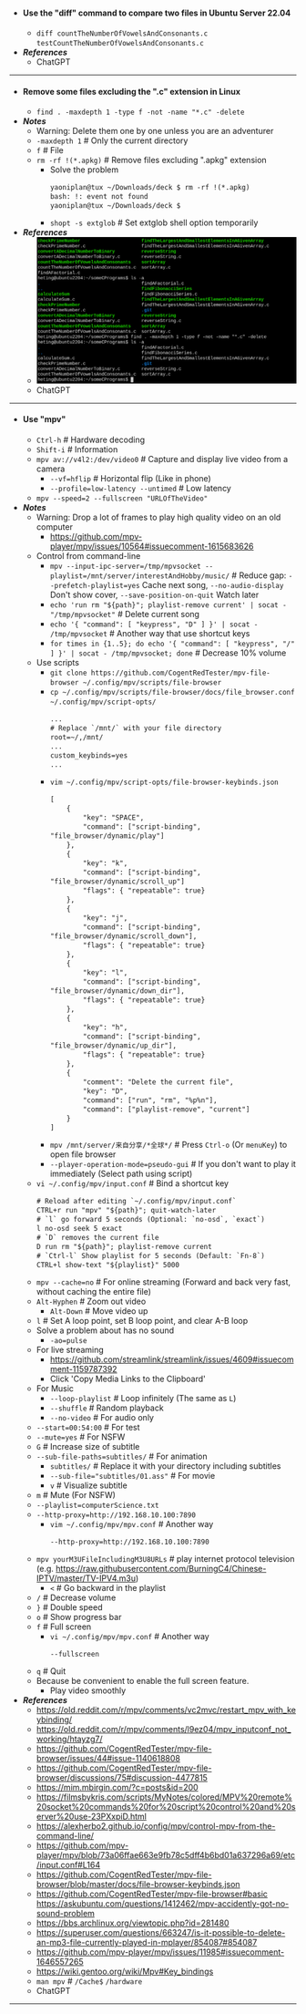 - #### Use the "diff" command to compare two files in Ubuntu Server 22.04
    - `diff countTheNumberOfVowelsAndConsonants.c testCountTheNumberOfVowelsAndConsonants.c`
- ***References***
    - ChatGPT
- ---
- #### Remove some files excluding the ".c" extension in Linux
    - `find . -maxdepth 1 -type f -not -name "*.c" -delete`
- ***Notes***
    - Warning: Delete them one by one unless you are an adventurer
    - `-maxdepth 1` # Only the current directory
    - `f` # File
    - `rm -rf !(*.apkg)` # Remove files excluding ".apkg" extension
        - Solve the problem
          ```
          yaoniplan@tux ~/Downloads/deck $ rm -rf !(*.apkg)
          bash: !: event not found
          yaoniplan@tux ~/Downloads/deck $
          ```
        - `shopt -s extglob` # Set extglob shell option temporarily
- ***References***
    - ![2023-03-13_14:58:24.png](../assets/2023-03-13_14:58:24.png)
    - ChatGPT
- ---
- #### Use "mpv"
    - `Ctrl-h` # Hardware decoding
    - `Shift-i` # Information
    - `mpv av://v4l2:/dev/video0` # Capture and display live video from a camera
        - `--vf=hflip` # Horizontal flip (Like in phone)
        - `--profile=low-latency --untimed` # Low latency
    - `mpv --speed=2 --fullscreen "URLOfTheVideo"`
- ***Notes***
    - Warning: Drop a lot of frames to play high quality video on an old computer
        - https://github.com/mpv-player/mpv/issues/10564#issuecomment-1615683626
    - Control from command-line
        - `mpv --input-ipc-server=/tmp/mpvsocket --playlist=/mnt/server/interestAndHobby/music/` # Reduce gap: `--prefetch-playlist=yes` Cache next song, `--no-audio-display` Don't show cover, `--save-position-on-quit` Watch later
        - `echo 'run rm "${path}"; playlist-remove current' | socat - "/tmp/mpvsocket"` # Delete current song
        - `echo '{ "command": [ "keypress", "D" ] }' | socat - /tmp/mpvsocket` # Another way that use shortcut keys
        - `for times in {1..5}; do echo '{ "command": [ "keypress", "/" ] }' | socat - /tmp/mpvsocket; done` # Decrease 10% volume
    - Use scripts
        - `git clone https://github.com/CogentRedTester/mpv-file-browser ~/.config/mpv/scripts/file-browser`
        - `cp ~/.config/mpv/scripts/file-browser/docs/file_browser.conf ~/.config/mpv/script-opts/`
          ```
          ...
          # Replace `/mnt/` with your file directory
          root=~/,/mnt/
          ...
          custom_keybinds=yes
          ...
          ```
        - `vim ~/.config/mpv/script-opts/file-browser-keybinds.json`
          ```
          [
              {
                  "key": "SPACE",
                  "command": ["script-binding", "file_browser/dynamic/play"]
              },
              {
                  "key": "k",
                  "command": ["script-binding", "file_browser/dynamic/scroll_up"]
                  "flags": { "repeatable": true} 
              },
              {
                  "key": "j",
                  "command": ["script-binding", "file_browser/dynamic/scroll_down"],
                  "flags": { "repeatable": true}
              },
              {
                  "key": "l",
                  "command": ["script-binding", "file_browser/dynamic/down_dir"],
                  "flags": { "repeatable": true}
              },
              {
                  "key": "h",
                  "command": ["script-binding", "file_browser/dynamic/up_dir"],
                  "flags": { "repeatable": true}
              },
              {
                  "comment": "Delete the current file",
                  "key": "D",
                  "command": ["run", "rm", "%p%n"],
                  "command": ["playlist-remove", "current"]
              }
          ]
          ```
        - `mpv /mnt/server/来自分享/*全球*/` # Press `Ctrl-o` (Or `menuKey`) to open file browser
        - `--player-operation-mode=pseudo-gui` # If you don't want to play it immediately (Select path using script)
    - `vi ~/.config/mpv/input.conf` # Bind a shortcut key
      ```
      # Reload after editing `~/.config/mpv/input.conf`
      CTRL+r run "mpv" "${path}"; quit-watch-later
      # `l` go forward 5 seconds (Optional: `no-osd`, `exact`)
      l no-osd seek 5 exact
      # `D` removes the current file
      D run rm "${path}"; playlist-remove current
      # `Ctrl-l` Show playlist for 5 seconds (Default: `Fn-8`)
      CTRL+l show-text "${playlist}" 5000
      ```
    - `mpv --cache=no` # For online streaming (Forward and back very fast, without caching the entire file)
    - `Alt-Hyphen` # Zoom out video
        - `Alt-Down` # Move video up
    - `l` # Set A loop point, set B loop point, and clear A-B loop
    - Solve a problem about has no sound
        - `-ao=pulse`
    - For live streaming
        - https://github.com/streamlink/streamlink/issues/4609#issuecomment-1159787392
        - Click 'Copy Media Links to the Clipboard'
    - For Music
        - `--loop-playlist` # Loop infinitely (The same as `L`)
        - `--shuffle` # Random playback
        - `--no-video` # For audio only
    - `--start=00:54:00` # For test
    - `--mute=yes` # For NSFW
    - `G` # Increase size of subtitle
    - `--sub-file-paths=subtitles/` # For animation
        - `subtitles/` # Replace it with your directory including subtitles
        - `--sub-file="subtitles/01.ass"` # For movie
        - `v` # Visualize subtitle
    - `m` # Mute (For NSFW)
    - `--playlist=computerScience.txt`
    - `--http-proxy=http://192.168.10.100:7890`
        - `vim ~/.config/mpv/mpv.conf` # Another way
          ```
          --http-proxy=http://192.168.10.100:7890
          ```
    - `mpv yourM3UFileIncludingM3U8URLs` # play internet protocol television (e.g. https://raw.githubusercontent.com/BurningC4/Chinese-IPTV/master/TV-IPV4.m3u)
        - `<` # Go backward in the playlist
    - `/` # Decrease volume
    - `}` # Double speed
    - `o` # Show progress bar
    - `f` # Full screen
        - `vi ~/.config/mpv/mpv.conf` # Another way
          ```
          --fullscreen
          ```
    - `q` # Quit
    - Because be convenient to enable the full screen feature.
        - Play video smoothly
- ***References***
    - https://old.reddit.com/r/mpv/comments/vc2mvc/restart_mpv_with_keybinding/
    - https://old.reddit.com/r/mpv/comments/l9ez04/mpv_inputconf_not_working/htayzg7/
    - https://github.com/CogentRedTester/mpv-file-browser/issues/44#issue-1140618808
    - https://github.com/CogentRedTester/mpv-file-browser/discussions/75#discussion-4477815
    - https://mim.mbirgin.com/?c=posts&id=200
    - https://filmsbykris.com/scripts/MyNotes/colored/MPV%20remote%20socket%20commands%20for%20script%20control%20and%20server%20use-23PXxpiD.html
    - https://alexherbo2.github.io/config/mpv/control-mpv-from-the-command-line/
    - https://github.com/mpv-player/mpv/blob/73a06ffae663e9fb78c5dff4b6bd01a637296a69/etc/input.conf#L164
    - https://github.com/CogentRedTester/mpv-file-browser/blob/master/docs/file-browser-keybinds.json
    - https://github.com/CogentRedTester/mpv-file-browser#basic https://askubuntu.com/questions/1412462/mpv-accidently-got-no-sound-problem
    - https://bbs.archlinux.org/viewtopic.php?id=281480
    - https://superuser.com/questions/663247/is-it-possible-to-delete-an-mp3-file-currently-played-in-mplayer/854087#854087
    - https://github.com/mpv-player/mpv/issues/11985#issuecomment-1646557265
    - https://wiki.gentoo.org/wiki/Mpv#Key_bindings
    - `man mpv` # `/Cache$` `/hardware`
    - ChatGPT
- ---
